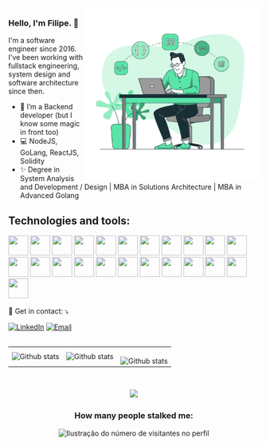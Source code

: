 <img align="right" src="https://raw.githubusercontent.com/CaiqueRibeiro/CaiqueRibeiro/master/assets/coding.jpg" width="350"/>

### Hello, I'm Filipe. 👋

I'm a software engineer since 2016. I've been working with fullstack engineering, system design and software architecture since then.

- 🚀 I’m a Backend developer (but I know some magic in front too)
- 💻 NodeJS, GoLang, ReactJS, Solidity
- ✨ Degree in System Analysis and Development / Design | MBA in Solutions Architecture | MBA in Advanced Golang

<h2>Technologies and tools:</h2>
<p>
	<img src="https://cdn.jsdelivr.net/gh/devicons/devicon/icons/nodejs/nodejs-original.svg" width="40" height="40"/>
  <img src="https://cdn.jsdelivr.net/gh/devicons/devicon/icons/javascript/javascript-original.svg" width="40" height="40"/>
	<img src="https://cdn.jsdelivr.net/gh/devicons/devicon/icons/typescript/typescript-original.svg" width="40" height="40"/>  
	<img src="https://cdn.jsdelivr.net/gh/devicons/devicon/icons/react/react-original.svg" width="40" height="40"/>
  <img src="https://cdn.jsdelivr.net/gh/devicons/devicon/icons/npm/npm-original-wordmark.svg" width="40" height="40"/>
	<img src="https://cdn.jsdelivr.net/gh/devicons/devicon/icons/html5/html5-original.svg" width="40" height="40"/>
	<img src="https://cdn.jsdelivr.net/gh/devicons/devicon/icons/css3/css3-original.svg" width="40" height="40"/>
  <img src="https://cdn.jsdelivr.net/gh/devicons/devicon@latest/icons/vuejs/vuejs-original.svg" width="40" height="40"/>
  <img src="https://cdn.jsdelivr.net/gh/devicons/devicon@latest/icons/vitejs/vitejs-original.svg" width="40" height="40"/>
  <img src="https://cdn.jsdelivr.net/gh/devicons/devicon@latest/icons/storybook/storybook-original.svg" width="40" height="40"/>
	<img src="https://cdn.jsdelivr.net/gh/devicons/devicon/icons/mysql/mysql-original.svg" width="40" height="40"/>
  <img src="https://cdn.jsdelivr.net/gh/devicons/devicon/icons/git/git-original.svg" width="40" height="40"/>
	<img src="https://cdn.jsdelivr.net/gh/devicons/devicon/icons/docker/docker-original.svg" width="40" height="40"/>
	<img src="https://cdn.jsdelivr.net/gh/devicons/devicon/icons/linux/linux-original.svg" width="40" height="40"/>
  <img src="https://cdn.jsdelivr.net/gh/devicons/devicon@latest/icons/firebase/firebase-original-wordmark.svg" width="40" height="40"/>
	<img src="https://cdn.jsdelivr.net/gh/devicons/devicon@latest/icons/graphql/graphql-plain-wordmark.svg" width="40" height="40"/>
	<img src="https://cdn.jsdelivr.net/gh/devicons/devicon/icons/jest/jest-plain.svg" width="40" height="40"/>
  <img src="https://cdn.jsdelivr.net/gh/devicons/devicon/icons/jira/jira-original.svg" width="40" height="40"/>
  <img src="https://cdn.jsdelivr.net/gh/devicons/devicon@latest/icons/tailwindcss/tailwindcss-original-wordmark.svg" width="40" height="40"/>
  <img src="https://cdn.jsdelivr.net/gh/devicons/devicon@latest/icons/figma/figma-original.svg" width="40" height="40"/>
  <img src="https://cdn.jsdelivr.net/gh/devicons/devicon@latest/icons/laravel/laravel-original-wordmark.svg" width="40" height="40"/>
  <img src="https://cdn.jsdelivr.net/gh/devicons/devicon@latest/icons/sass/sass-original.svg" width="40" height="40"/>
  <img src="https://cdn.jsdelivr.net/gh/devicons/devicon@latest/icons/grunt/grunt-original-wordmark.svg" width="40" height="40"/>
</p>

<p align="left">
  💌 Get in contact: ⤵️
</p>

<a href="https://www.linkedin.com/in/filipebsmonteiro/" title="LinkedIn" target="_blank">
<img src="https://img.shields.io/badge/LinkedIn-0077B5?style=for-the-badge&logo=linkedin&logoColor=white" alt="LinkedIn"/></a>

<a href="mailto:filipebsmonteiro@gmail.com">
<img src="https://img.shields.io/badge/Gmail-E4405F?style=for-the-badge&logo=gmail&logoColor=white" alt="Email"/></a>
<br>
<br>
<table>
  <tr>
    <td>
      <img
        align="left"
        src="https://github-readme-stats.vercel.app/api?username=filipebsmonteiro&theme=dark&hide_border=false&include_all_commits=true&count_private=true"
        alt="Github stats"
      />
    </td>
    <td>
      <img
        align="left"
        src="https://github-readme-stats.vercel.app/api/top-langs/?username=filipebsmonteiro&theme=dark&hide_border=false&include_all_commits=true&count_private=true&layout=compact"
        alt="Github stats"
      />
    </td>
    <td>
      <br />
      <img
        align="left"
        src="https://github-readme-streak-stats.herokuapp.com/?user=filipebsmonteiro&theme=dark&hide_border=false"
        alt="Github stats"
      />
    </td>
  </tr>
</table>

<br>

<p align="center">
  <a
    href="https://github.com/ryo-ma/github-profile-trophy"
    title="repositório de troféus"
  >
    <img
      width="800"
      src="https://github-profile-trophy.vercel.app/?username=CaiqueRibeiro&column=8&theme=darkhub&no-frame=true&no-bg=true"
    />
  </a>
</p>

<div align="center">
  <h3><b>How many people stalked me:</b></h3>
</div>

<p align="center">
  <img
    src="https://profile-counter.glitch.me/filipebsmonteiro/count.svg"
    alt="Ilustração do número de visitantes no perfil"
  />
</p>
